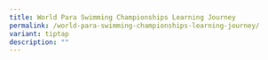 ```yaml
---
title: World Para Swimming Championships Learning Journey
permalink: /world-para-swimming-championships-learning-journey/
variant: tiptap
description: ""
---
```

